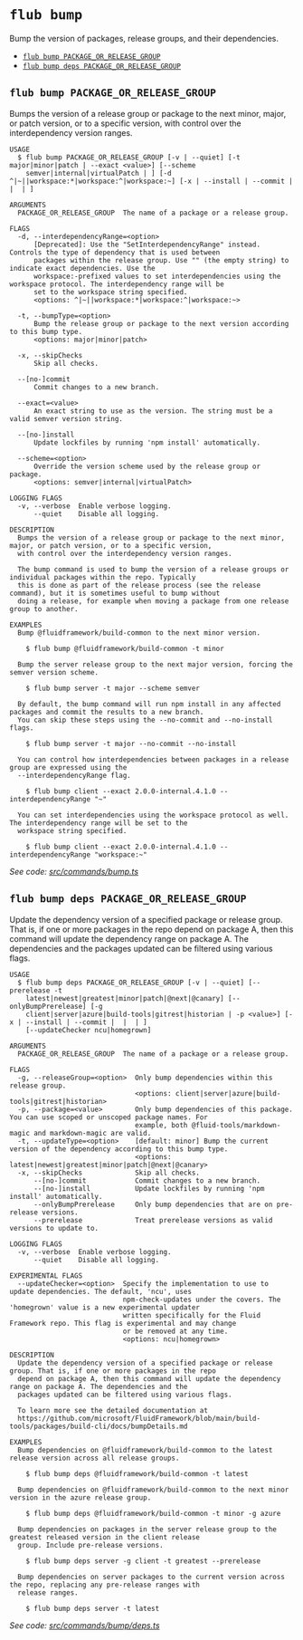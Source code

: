 `flub bump`
===========

Bump the version of packages, release groups, and their dependencies.

* [`flub bump PACKAGE_OR_RELEASE_GROUP`](#flub-bump-package_or_release_group)
* [`flub bump deps PACKAGE_OR_RELEASE_GROUP`](#flub-bump-deps-package_or_release_group)

## `flub bump PACKAGE_OR_RELEASE_GROUP`

Bumps the version of a release group or package to the next minor, major, or patch version, or to a specific version, with control over the interdependency version ranges.

```
USAGE
  $ flub bump PACKAGE_OR_RELEASE_GROUP [-v | --quiet] [-t major|minor|patch | --exact <value>] [--scheme
    semver|internal|virtualPatch | ] [-d ^|~||workspace:*|workspace:^|workspace:~] [-x | --install | --commit |  |  | ]

ARGUMENTS
  PACKAGE_OR_RELEASE_GROUP  The name of a package or a release group.

FLAGS
  -d, --interdependencyRange=<option>
      [Deprecated]: Use the "SetInterdependencyRange" instead. Controls the type of dependency that is used between
      packages within the release group. Use "" (the empty string) to indicate exact dependencies. Use the
      workspace:-prefixed values to set interdependencies using the workspace protocol. The interdependency range will be
      set to the workspace string specified.
      <options: ^|~||workspace:*|workspace:^|workspace:~>

  -t, --bumpType=<option>
      Bump the release group or package to the next version according to this bump type.
      <options: major|minor|patch>

  -x, --skipChecks
      Skip all checks.

  --[no-]commit
      Commit changes to a new branch.

  --exact=<value>
      An exact string to use as the version. The string must be a valid semver version string.

  --[no-]install
      Update lockfiles by running 'npm install' automatically.

  --scheme=<option>
      Override the version scheme used by the release group or package.
      <options: semver|internal|virtualPatch>

LOGGING FLAGS
  -v, --verbose  Enable verbose logging.
      --quiet    Disable all logging.

DESCRIPTION
  Bumps the version of a release group or package to the next minor, major, or patch version, or to a specific version,
  with control over the interdependency version ranges.

  The bump command is used to bump the version of a release groups or individual packages within the repo. Typically
  this is done as part of the release process (see the release command), but it is sometimes useful to bump without
  doing a release, for example when moving a package from one release group to another.

EXAMPLES
  Bump @fluidframework/build-common to the next minor version.

    $ flub bump @fluidframework/build-common -t minor

  Bump the server release group to the next major version, forcing the semver version scheme.

    $ flub bump server -t major --scheme semver

  By default, the bump command will run npm install in any affected packages and commit the results to a new branch.
  You can skip these steps using the --no-commit and --no-install flags.

    $ flub bump server -t major --no-commit --no-install

  You can control how interdependencies between packages in a release group are expressed using the
  --interdependencyRange flag.

    $ flub bump client --exact 2.0.0-internal.4.1.0 --interdependencyRange "~"

  You can set interdependencies using the workspace protocol as well. The interdependency range will be set to the
  workspace string specified.

    $ flub bump client --exact 2.0.0-internal.4.1.0 --interdependencyRange "workspace:~"
```

_See code: [src/commands/bump.ts](https://github.com/microsoft/FluidFramework/blob/main/build-tools/packages/build-cli/src/commands/bump.ts)_

## `flub bump deps PACKAGE_OR_RELEASE_GROUP`

Update the dependency version of a specified package or release group. That is, if one or more packages in the repo depend on package A, then this command will update the dependency range on package A. The dependencies and the packages updated can be filtered using various flags.

```
USAGE
  $ flub bump deps PACKAGE_OR_RELEASE_GROUP [-v | --quiet] [--prerelease -t
    latest|newest|greatest|minor|patch|@next|@canary] [--onlyBumpPrerelease] [-g
    client|server|azure|build-tools|gitrest|historian | -p <value>] [-x | --install | --commit |  |  | ]
    [--updateChecker ncu|homegrown]

ARGUMENTS
  PACKAGE_OR_RELEASE_GROUP  The name of a package or a release group.

FLAGS
  -g, --releaseGroup=<option>  Only bump dependencies within this release group.
                               <options: client|server|azure|build-tools|gitrest|historian>
  -p, --package=<value>        Only bump dependencies of this package. You can use scoped or unscoped package names. For
                               example, both @fluid-tools/markdown-magic and markdown-magic are valid.
  -t, --updateType=<option>    [default: minor] Bump the current version of the dependency according to this bump type.
                               <options: latest|newest|greatest|minor|patch|@next|@canary>
  -x, --skipChecks             Skip all checks.
      --[no-]commit            Commit changes to a new branch.
      --[no-]install           Update lockfiles by running 'npm install' automatically.
      --onlyBumpPrerelease     Only bump dependencies that are on pre-release versions.
      --prerelease             Treat prerelease versions as valid versions to update to.

LOGGING FLAGS
  -v, --verbose  Enable verbose logging.
      --quiet    Disable all logging.

EXPERIMENTAL FLAGS
  --updateChecker=<option>  Specify the implementation to use to update dependencies. The default, 'ncu', uses
                            npm-check-updates under the covers. The 'homegrown' value is a new experimental updater
                            written specifically for the Fluid Framework repo. This flag is experimental and may change
                            or be removed at any time.
                            <options: ncu|homegrown>

DESCRIPTION
  Update the dependency version of a specified package or release group. That is, if one or more packages in the repo
  depend on package A, then this command will update the dependency range on package A. The dependencies and the
  packages updated can be filtered using various flags.

  To learn more see the detailed documentation at
  https://github.com/microsoft/FluidFramework/blob/main/build-tools/packages/build-cli/docs/bumpDetails.md

EXAMPLES
  Bump dependencies on @fluidframework/build-common to the latest release version across all release groups.

    $ flub bump deps @fluidframework/build-common -t latest

  Bump dependencies on @fluidframework/build-common to the next minor version in the azure release group.

    $ flub bump deps @fluidframework/build-common -t minor -g azure

  Bump dependencies on packages in the server release group to the greatest released version in the client release
  group. Include pre-release versions.

    $ flub bump deps server -g client -t greatest --prerelease

  Bump dependencies on server packages to the current version across the repo, replacing any pre-release ranges with
  release ranges.

    $ flub bump deps server -t latest
```

_See code: [src/commands/bump/deps.ts](https://github.com/microsoft/FluidFramework/blob/main/build-tools/packages/build-cli/src/commands/bump/deps.ts)_
